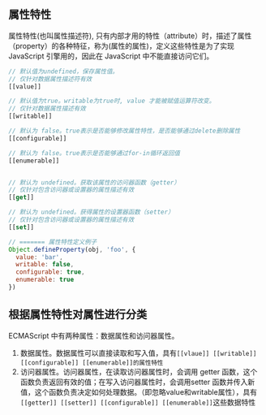 ## 属性特性
属性特性(也叫属性描述符), 只有内部才用的特性（attribute）时，描述了属性（property）的各种特征，称为(属性的属性)，定义这些特性是为了实现 JavaScript 引擎用的，因此在 JavaScript 中不能直接访问它们。
```js
// 默认值为undefined，保存属性值。
// 仅针对数据属性描述符有效
[[value]]

// 默认值为true。writable为true时, value 才能被赋值运算符改变。
// 仅针对数据属性描述有效
[[writable]]

// 默认为 false。true表示是否能够修改属性特性，是否能够通过delete删除属性
[[configurable]]

// 默认为 false。true表示是否能够通过for-in循环返回值
[[enumerable]]


// 默认为 undefined。获取该属性的访问器函数（getter）
// 仅针对包含访问器或设置器的属性描述有效
[[get]]

// 默认为 undefined。获得属性的设置器函数（setter）
// 仅针对包含访问器或设置器的属性描述有效
[[set]]

// ======= 属性特性定义例子
Object.defineProperty(obj, 'foo', {
  value: 'bar',
  writable: false,
  configurable: true,
  enumerable: true
})
```

## 根据属性特性对属性进行分类
ECMAScript 中有两种属性：数据属性和访问器属性。
1. 数据属性。数据属性可以直接读取和写入值，具有`[[vlaue]] [[writable]] [[configurable]] [[enumerable]]的属性特性`
2. 访问器属性。访问器属性，在读取访问器属性时，会调用 getter 函数，这个函数负责返回有效的值；在写入访问器属性时，会调用setter 函数并传入新值，这个函数负责决定如何处理数据。（即忽略value和writable属性），具有`[[getter]] [[setter]] [[configurable]] [[enumerable]]`这些数据特性





